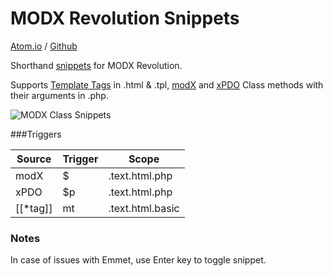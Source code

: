 # MODX Revolution Snippets

[Atom.io](https://atom.io/packages/modx-snippets)  / [Github](https://github.com/benjamindean/atom-modx-snippets)

Shorthand [snippets](https://atom.io/packages/snippets) for MODX Revolution.

Supports [Template Tags](http://rtfm.modx.com/revolution/2.x/making-sites-with-modx/commonly-used-template-tags) in .html & .tpl, [modX](http://rtfm.modx.com/revolution/2.x/developing-in-modx/other-development-resources/class-reference/modx) and [xPDO](http://rtfm.modx.com/xpdo/1.x/class-reference/xpdo) Class methods with their arguments in .php.

![MODX Class Snippets](https://cloud.githubusercontent.com/assets/5139993/8494629/3ec80d06-216f-11e5-8d22-581ac4c1b554.gif)

###Triggers

| Source  | Trigger | Scope |
| ------- | ------- | ----- |
| modX  | $  | .text.html.php |
| xPDO  | $p  | .text.html.php |
| [[*tag]]  | mt  | .text.html.basic |

### Notes
In case of issues with Emmet, use Enter key to toggle snippet.
